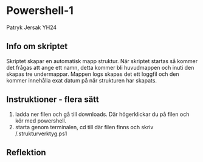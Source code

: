 # Powershell-1
Patryk Jersak YH24


## Info om skriptet 
Skriptet skapar en automatisk mapp struktur. 
När skriptet startas så kommer det frågas att ange ett namn, detta kommer bli huvudmappen och inuti den skapas tre undermappar.
Mappen logs skapas det ett loggfil och den kommer innehålla exat datum på när strukturen har skapats. 

## Instruktioner - flera sätt
1. ladda ner filen och gå till downloads. Där högerklickar du på filen och kör med powershell.
2. starta genom terminalen, cd till där filen finns och skriv /.strukturverktyg.ps1


## Reflektion 

